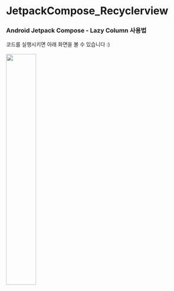 # JetpackCompose_Recyclerview
### Android Jetpack Compose - Lazy Column 사용법 

코드를 실행시키면 아래 화면을 볼 수 있습니다 :)</br></br>
<img src="https://user-images.githubusercontent.com/50831854/177008283-548852d2-ed49-49fb-afe2-f7d77ca729e2.gif" width = "40%">
